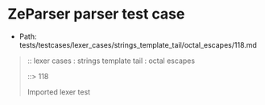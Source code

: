 # ZeParser parser test case

- Path: tests/testcases/lexer_cases/strings_template_tail/octal_escapes/118.md

> :: lexer cases : strings template tail : octal escapes
>
> ::> 118
>
> Imported lexer test
>
> <template tail> ZeroToThreeOctalDigit OctalDigit OctalDigit (eol/eof)

## FAIL

## Input

`````js
`${"-->"}\104
`````

## Output

_Note: the whole output block is auto-generated. Manual changes will be overwritten!_

Below follow outputs in four parsing modes: sloppy mode, strict mode script goal, module goal, web compat mode (always sloppy).

Note that the output parts are auto-generated by the test runner to reflect actual result.

### Sloppy mode

Parsed with script goal and as if the code did not start with strict mode header.

`````
throws: Tokenizer error!
    Illegal legacy octal escape in template, where octal escapes are never allowed

`${"-->"}\104
        ^------- error
`````

### Strict mode

Parsed with script goal but as if it was starting with `"use strict"` at the top.

_Output same as sloppy mode._

### Module goal

Parsed with the module goal.

_Output same as sloppy mode._

### Web compat mode

Parsed in sloppy script mode but with the web compat flag enabled.

_Output same as sloppy mode._
